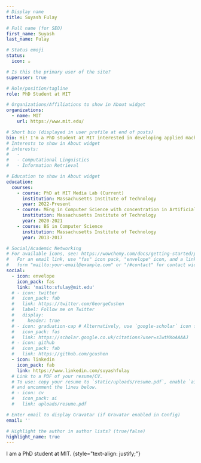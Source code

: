 ```yaml
---
# Display name
title: Suyash Fulay

# Full name (for SEO)
first_name: Suyash  
last_name: Fulay

# Status emoji
status:
  icon: ☕️

# Is this the primary user of the site?
superuser: true

# Role/position/tagline
role: PhD Student at MIT

# Organizations/Affiliations to show in About widget
organizations:
  - name: MIT
    url: https://www.mit.edu/

# Short bio (displayed in user profile at end of posts)
bio: Hi! I'm a PhD student at MIT interested in developing applied machine learning methods that better help us understand people and social systems.
# Interests to show in About widget
# interests:
#   - 
#   - Computational Linguistics
#   - Information Retrieval

# Education to show in About widget
education:
  courses:
    - course: PhD at MIT Media Lab (Current)
      institution: Massachusetts Institute of Technology
      year: 2022-Present
    - course: MEng in Computer Science with concentration in Artificial Intelligence
      institution: Massachusetts Institute of Technology
      year: 2020-2021
    - course: BS in Computer Science
      institution: Massachusetts Institute of Technology
      year: 2013-2017

# Social/Academic Networking
# For available icons, see: https://wowchemy.com/docs/getting-started/page-builder/#icons
#   For an email link, use "fas" icon pack, "envelope" icon, and a link in the
#   form "mailto:your-email@example.com" or "/#contact" for contact widget.
social:
  - icon: envelope
    icon_pack: fas
    link: 'mailto:sfulay@mit.edu'
  # - icon: twitter
  #   icon_pack: fab
  #   link: https://twitter.com/GeorgeCushen
  #   label: Follow me on Twitter
  #   display:
  #     header: true
  # - icon: graduation-cap # Alternatively, use `google-scholar` icon from `ai` icon pack
  #   icon_pack: fas
  #   link: https://scholar.google.co.uk/citations?user=sIwtMXoAAAAJ
  # - icon: github
  #   icon_pack: fab
  #   link: https://github.com/gcushen
  - icon: linkedin
    icon_pack: fab
    link: https://www.linkedin.com/suyashfulay
  # Link to a PDF of your resume/CV.
  # To use: copy your resume to `static/uploads/resume.pdf`, enable `ai` icons in `params.yaml`,
  # and uncomment the lines below.
  # - icon: cv
  #   icon_pack: ai
  #   link: uploads/resume.pdf

# Enter email to display Gravatar (if Gravatar enabled in Config)
email: ''

# Highlight the author in author lists? (true/false)
highlight_name: true
---
```


I am a PhD student at MIT.
{style="text-align: justify;"}
